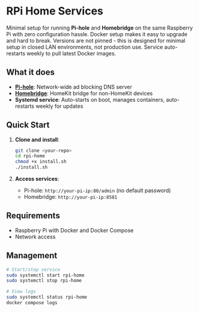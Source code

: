 # RPi Home Services

Minimal setup for running **Pi-hole** and **Homebridge** on the same Raspberry Pi with zero configuration hassle. Docker setup makes it easy to upgrade and hard to break. Versions are not pinned - this is designed for minimal setup in closed LAN environments, not production use. Service auto-restarts weekly to pull latest Docker images.

## What it does

- **[Pi-hole](https://pi-hole.net/)**: Network-wide ad blocking DNS server
- **[Homebridge](https://homebridge.io/)**: HomeKit bridge for non-HomeKit devices
- **Systemd service**: Auto-starts on boot, manages containers, auto-restarts weekly for updates

## Quick Start

1. **Clone and install**:
   ```bash
   git clone <your-repo>
   cd rpi-home
   chmod +x install.sh
   ./install.sh
   ```

2. **Access services**:
   - Pi-hole: `http://your-pi-ip:80/admin` (no default password)
   - Homebridge: `http://your-pi-ip:8581`

## Requirements

- Raspberry Pi with Docker and Docker Compose
- Network access

## Management

```bash
# Start/stop service
sudo systemctl start rpi-home
sudo systemctl stop rpi-home

# View logs
sudo systemctl status rpi-home
docker compose logs
```

